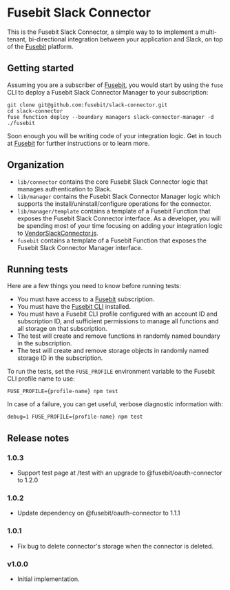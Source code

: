 # Fusebit Slack Connector

This is the Fusebit Slack Connector, a simple way to to implement a multi-tenant, bi-directional integration between your application and Slack, on top of the [Fusebit](https://fusebit.io) platform.

## Getting started

Assuming you are a subscriber of [Fusebit](https://fusebit.io), you would start by using the `fuse` CLI to deploy a Fusebit Slack Connector Manager to your subscription:

```
git clone git@github.com:fusebit/slack-connector.git
cd slack-connector
fuse function deploy --boundary managers slack-connector-manager -d ./fusebit
```

Soon enough you will be writing code of your integration logic. Get in touch at [Fusebit](https://fusebit.io) for further instructions or to learn more.

## Organization

- `lib/connector` contains the core Fusebit Slack Connector logic that manages authentication to Slack.
- `lib/manager` contains the Fusebit Slack Connector Manager logic which supports the install/uninstall/configure operations for the connector.
- `lib/manager/template` contains a template of a Fusebit Function that exposes the Fusebit Slack Connector interface. As a developer, you will be spending most of your time focusing on adding your integration logic to [VendorSlackConnector.js](https://github.com/fusebit/slack-connector/blob/main/lib/manager/template/VendorSlackConnector.js).
- `fusebit` contains a template of a Fusebit Function that exposes the Fusebit Slack Connector Manager interface.

## Running tests

Here are a few things you need to know before running tests:

- You must have access to a [Fusebit](https://fusebit.io) subscription.
- You must have the [Fusebit CLI](https://fusebit.io/docs/reference/fusebit-cli/) installed.
- You must have a Fusebit CLI profile configured with an account ID and subscription ID, and sufficient permissions to manage all functions and all storage on that subscription.
- The test will create and remove functions in randomly named boundary in the subscription.
- The test will create and remove storage objects in randomly named storage ID in the subscription.

To run the tests, set the `FUSE_PROFILE` environment variable to the Fusebit CLI profile name to use:

```
FUSE_PROFILE={profile-name} npm test
```

In case of a failure, you can get useful, verbose diagnostic information with:

```
debug=1 FUSE_PROFILE={profile-name} npm test
```

## Release notes

### 1.0.3

- Support test page at /test with an upgrade to @fusebit/oauth-connector to 1.2.0

### 1.0.2

- Update dependency on @fusebit/oauth-connector to 1.1.1

### 1.0.1

- Fix bug to delete connector's storage when the connector is deleted.

### v1.0.0

- Initial implementation.
